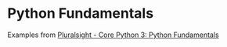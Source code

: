 # Python Fundamentals

Examples from [Pluralsight - Core Python 3: Python Fundamentals](https://app.pluralsight.com/library/courses/getting-started-python-core/table-of-contents)
